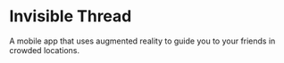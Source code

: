 # Invisible Thread
A mobile app that uses augmented reality to guide you to your friends in crowded locations.